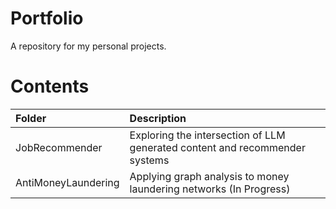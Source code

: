 # Portfolio
A repository for my personal projects.

# Contents
| Folder | Description|
|:------|:----------|
|JobRecommender|Exploring the intersection of LLM generated content and recommender systems|
|AntiMoneyLaundering|Applying graph analysis to money laundering networks (In Progress)|
